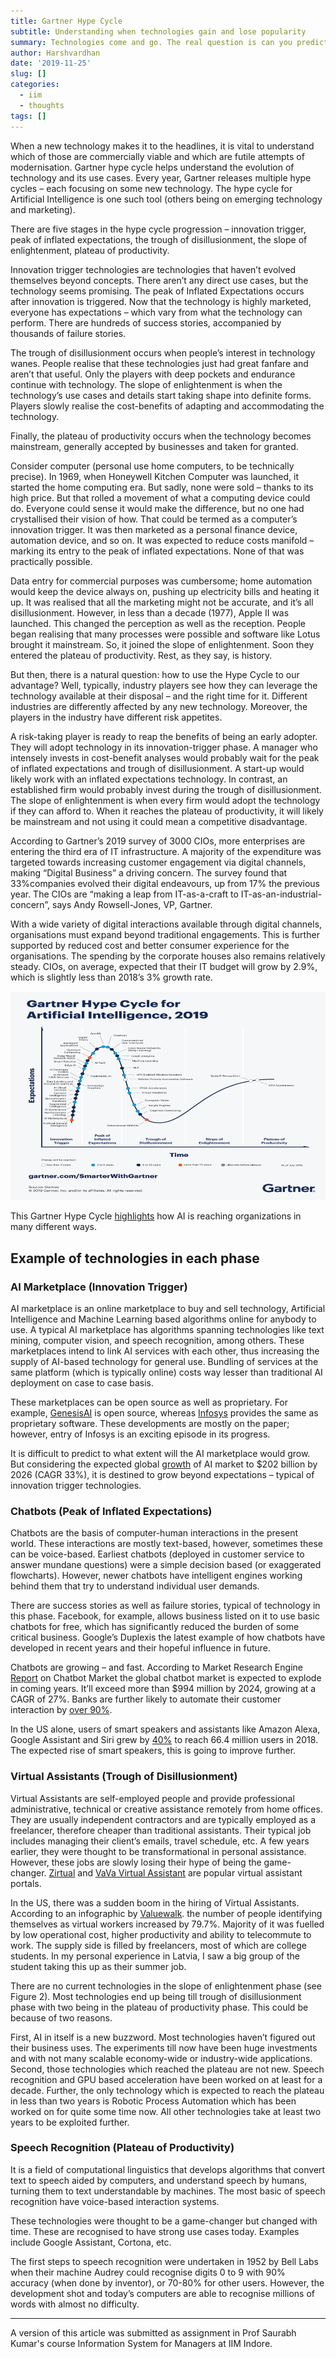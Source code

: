 ```yaml
---
title: Gartner Hype Cycle
subtitle: Understanding when technologies gain and lose popularity
summary: Technologies come and go. The real question is can you predict its popularity? 
author: Harshvardhan
date: '2019-11-25'
slug: []
categories:
  - iim
  - thoughts
tags: []
---
```


When a new technology makes it to the headlines, it is vital to understand which of those are commercially viable and which are futile attempts of modernisation. Gartner hype cycle helps understand the evolution of technology and its use cases. Every year, Gartner releases multiple hype cycles – each focusing on some new technology. The hype cycle for Artificial Intelligence is one such tool (others being on emerging technology and marketing).

There are five stages in the hype cycle progression – innovation trigger, peak of inflated expectations, the trough of disillusionment, the slope of enlightenment, plateau of productivity. 

Innovation trigger technologies are technologies that haven’t evolved themselves beyond concepts. There aren’t any direct use cases, but the technology seems promising. The peak of Inflated Expectations occurs after innovation is triggered. Now that the technology is highly marketed, everyone has expectations – which vary from what the technology can perform. There are hundreds of success stories, accompanied by thousands of failure stories. 

The trough of disillusionment occurs when people’s interest in technology wanes. People realise that these technologies just had great fanfare and aren’t that useful. Only the players with deep pockets and endurance continue with technology. The slope of enlightenment is when the technology’s use cases and details start taking shape into definite forms. Players slowly realise the cost-benefits of adapting and accommodating the technology. 

Finally, the plateau of productivity occurs when the technology becomes mainstream, generally accepted by businesses and taken for granted.

Consider computer (personal use home computers, to be technically precise). In 1969, when Honeywell Kitchen Computer was launched, it started the home computing era. But sadly, none were sold – thanks to its high price. But that rolled a movement of what a computing device could do. Everyone could sense it would make the difference, but no one had crystallised their vision of how. That could be termed as a computer’s innovation trigger. It was then marketed as a personal finance device, automation device, and so on. It was expected to reduce costs manifold – marking its entry to the peak of inflated expectations. None of that was practically possible. 

Data entry for commercial purposes was cumbersome; home automation would keep the device always on, pushing up electricity bills and heating it up. It was realised that all the marketing might not be accurate, and it’s all disillusionment. However, in less than a decade (1977), Apple II was launched. This changed the perception as well as the reception. People began realising that many processes were possible and software like Lotus brought it mainstream. So, it joined the slope of enlightenment. Soon they entered the plateau of productivity. Rest, as they say, is history.

But then, there is a natural question: how to use the Hype Cycle to our advantage? Well, typically, industry players see how they can leverage the technology available at their disposal – and the right time for it. Different industries are differently affected by any new technology. Moreover, the players in the industry have different risk appetites.

A risk-taking player is ready to reap the benefits of being an early adopter. They will adopt technology in its innovation-trigger phase. A manager who intensely invests in cost-benefit analyses would probably wait for the peak of inflated expectations and trough of disillusionment. A start-up would likely work with an inflated expectations technology. In contrast, an established firm would probably invest during the trough of disillusionment. The slope of enlightenment is when every firm would adopt the technology if they can afford to. When it reaches the plateau of productivity, it will likely be mainstream and not using it could mean a competitive disadvantage.

According to Gartner’s 2019 survey of 3000 CIOs, more enterprises are entering the third era of IT infrastructure. A majority of the expenditure was targeted towards increasing customer engagement via digital channels, making “Digital Business” a driving concern. The survey found that 33%companies evolved their digital endeavours, up from 17% the previous year. The CIOs are “making a leap from IT-as-a-craft to IT-as-an-industrial-concern”, says Andy Rowsell-Jones, VP, Gartner.

With a wide variety of digital interactions available through digital channels, organisations must expand beyond traditional engagements. This is further supported by reduced cost and better consumer experience for the organisations. The spending by the corporate houses also remains relatively steady. CIOs, on average, expected that their IT budget will grow by 2.9%, which is slightly less than 2018’s 3% growth rate.

![gartner hype cycle](images/EmbeddedImage.png)

This Gartner Hype Cycle [highlights](https://www.gartner.com/smarterwithgartner/top-trends-on-the-gartner-hype-cycle-for-artificial-intelligence-2019/) how AI is reaching organizations in many different ways.

## Example of technologies in each phase

### AI Marketplace (Innovation Trigger)

AI marketplace is an online marketplace to buy and sell technology, Artificial Intelligence and Machine Learning based algorithms online for anybody to use. A typical AI marketplace has algorithms spanning technologies like text mining, computer vision, and speech recognition, among others. These marketplaces intend to link AI services with each other, thus increasing the supply of AI-based technology for general use. Bundling of services at the same platform (which is typically online) costs way lesser than traditional AI deployment on case to case basis.

These marketplaces can be open source as well as proprietary. For example, [GenesisAI](https://www.genesisai.io) is open source, whereas [Infosys](https://www.infosys.com/services/applied-ai/insights/ai-marketplace.html) provides the same as proprietary software. These developments are mostly on the paper; however, entry of Infosys is an exciting episode in its progress.

It is difficult to predict to what extent will the AI marketplace would grow. But considering the expected global [growth](https://www.fortunebusinessinsights.com/industry-reports/artificial-intelligence-market-100114) of AI market to $202 billion by 2026 (CAGR 33%), it is destined to grow beyond expectations – typical of innovation trigger technologies.

### Chatbots (Peak of Inflated Expectations)

Chatbots are the basis of computer-human interactions in the present world. These interactions are mostly text-based, however, sometimes these can be voice-based. Earliest chatbots (deployed in customer service to answer mundane questions) were a simple decision based (or exaggerated flowcharts). However, newer chatbots have intelligent engines working behind them that try to understand individual user demands. 

There are success stories as well as failure stories, typical of technology in this phase. Facebook, for example, allows business listed on it to use basic chatbots for free, which has significantly reduced the burden of some critical business. Google’s Duplexis the latest example of how chatbots have developed in recent years and their hopeful influence in future.

Chatbots are growing – and fast. According to Market Research Engine [Report](https://www.marketresearchengine.com/chatbot-market-report) on Chatbot Market the global chatbot market is expected to explode in coming years. It’ll exceed more than $994 million by 2024, growing at a CAGR of 27%. Banks are further likely to automate their customer interaction by [over 90%](https://www.juniperresearch.com/press/chatbots-a-game-changer-for-banking-healthcare).

In the US alone, users of smart speakers and assistants like Amazon Alexa, Google Assistant and Siri grew by [40%](https://voicebot.ai/2019/03/07/u-s-smart-speaker-ownership-rises-40-in-2018-to-66-4-million-and-amazon-echo-maintains-market-share-lead-says-new-report-from-voicebot/) to reach 66.4 million users in 2018. The expected rise of smart speakers, this is going to improve further.

### Virtual Assistants (Trough of Disillusionment)

Virtual Assistants are self-employed people and provide professional administrative, technical or creative assistance remotely from home offices. They are usually independent contractors and are typically employed as a freelancer, therefore cheaper than traditional assistants. Their typical job includes managing their client’s emails, travel schedule, etc. A few years earlier, they were thought to be transformational in personal assistance. However, these jobs are slowly losing their hype of being the game-changer. [Zirtual](https://global.zirtual.com) and [VaVa Virtual Assistant](https://vavavirtual.com) are popular virtual assistant portals. 

In the US, there was a sudden boom in the hiring of Virtual Assistants. According to an infographic by [Valuewalk](https://www.valuewalk.com/2018/09/rise-virtual-assistant-industry/). the number of people identifying themselves as virtual workers increased by 79.7%. Majority of it was fuelled by low operational cost, higher productivity and ability to telecommute to work. The supply side is filled by freelancers, most of which are college students. In my personal experience in Latvia, I saw a big group of the student taking this up as their summer job.

There are no current technologies in the slope of enlightenment phase (see Figure 2). Most technologies end up being till trough of disillusionment phase with two being in the plateau of productivity phase. This could be because of two reasons. 

First, AI in itself is a new buzzword. Most technologies haven’t figured out their business uses. The experiments till now have been huge investments and with not many scalable economy-wide or industry-wide applications. Second, those technologies which reached the plateau are not new. Speech recognition and GPU based acceleration have been worked on at least for a decade. Further, the only technology which is expected to reach the plateau in less than two years is Robotic Process Automation which has been worked on for quite some time now. All other technologies take at least two years to be exploited further.

### Speech Recognition (Plateau of Productivity)

It is a field of computational linguistics that develops algorithms that convert text to speech aided by computers, and understand speech by humans, turning them to text understandable by machines. The most basic of speech recognition have voice-based interaction systems. 

These technologies were thought to be a game-changer but changed with time. These are recognised to have strong use cases today. Examples include Google Assistant, Cortona, etc.

The first steps to speech recognition were undertaken in 1952 by Bell Labs when their machine Audrey could recognise digits 0 to 9 with 90% accuracy (when done by inventor), or 70-80% for other users. However, the development shot and today’s computers are able to recognise millions of words with almost no difficulty.

---

A version of this article was submitted as assignment in Prof Saurabh Kumar's course Information System for Managers at IIM Indore.
